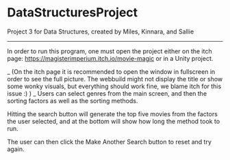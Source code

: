 # DataStructuresProject
 Project 3 for Data Structures, created by Miles, Kinnara, and Sallie

-----------------------------------------------------------------------
 In order to run this program, one must open the project either on the itch page: https://magisterimperium.itch.io/movie-magic or in a Unity project. 
 
 _ (On the itch page it is recommended to open the window in fullscreen in order to see the full picture. The webbuild might not display the title or show some wonky visuals, but everything should work fine, we blame itch for this issue :) )
_
 Users can select genres from the main screen, and then the sorting factors as well as the sorting methods. 
 
 Hitting the search button will generate the top five movies from the factors the user selected, and at the bottom will show how long the method took to run.
 
 The user can then click the Make Another Search button to reset and try again.
